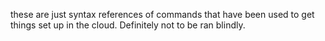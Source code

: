 these are just syntax references of commands that have been used to get things set up in the cloud.  Definitely not to be ran blindly.  